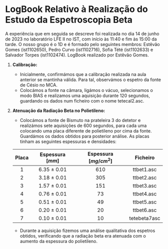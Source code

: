 # LogBook Relativo à Realização do Estudo da Espetroscopia Beta  

A experiência que em seguida se descreve foi realizada no dia 14 de junho de 2023 no laboratório LFE II no IST, com início às 11:40 e fim às 15:00 da tarde. O nosso grupo é o 1D e é formado pelo seguintes membros: Estêvão Gomes (ist1102650), Pedro Curvo (ist1102716), Sofia Tété (ist1102633) e Salvador Torpes (ist1102474). LogBook realizado por Estêvão Gomes.

1. **Calibração:**
   - Inicialmente, confirmámos que a calibração realizada na aula anterior se mantinha válida. Para tal, observámos o espetro da fonte de Césio no MCA.
   - Colocámos a fonte na câmara, ligámos o vácuo, selecionamos o modo BIAS e realizamos uma aquisição durante 120 segundos, guardando os dados num ficheiro com o nome tetecal2.asc.

2. **Atenuação da Radiação Beta no Polietileno:**
   - Colocámos a fonte de Bismuto na prateleira 3 do detetor e realizámos sete aquisições de 600 segundos, para cada uma colocando uma placa diferente de polietileno por cima da fonte. Guardámos os dados obtidos para posterior análise. As placas tinham as seguintes espessuras e densidades:

    Placa  | Espessura [$mm$]  | Espessura [$mg/cm^2$]  | Ficheiro |
    |:---------:|:---:|:---:|:---:|
    | 1 | 6.35 ± 0.01 | 610 | ttbet1.asc |
    | 2 | 3.18 ± 0.01 | 305 | ttbet2.asc |
    | 3 | 1.57 ± 0.01 | 151 | ttbet3.asc |
    | 4 | 0.76 ± 0.01 | 73 | ttbet4.asc |
    | 5 | 0.51 ± 0.01 | 49 | ttbet5.asc |
    | 6 | 0.20 ± 0.01 | 20 | ttbet6.asc |
    | 7 | 0.10 ± 0.01 | 10 | tetebeta7asc |

   - Durante a aquisição fizemos uma análise qualitativa dos espetros obtidos, verificando que a radiação beta era atenuada com o aumento da espessura do polietileno.